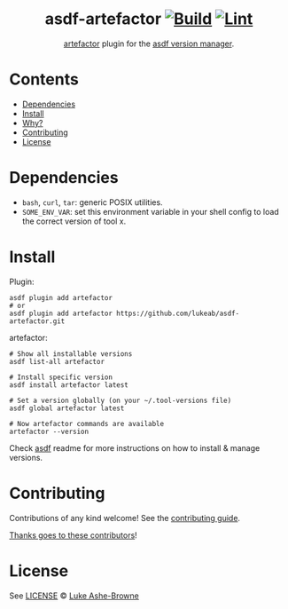 <div align="center">

# asdf-artefactor [![Build](https://github.com/lukeab/asdf-artefactor/actions/workflows/build.yml/badge.svg)](https://github.com/lukeab/asdf-artefactor/actions/workflows/build.yml) [![Lint](https://github.com/lukeab/asdf-artefactor/actions/workflows/lint.yml/badge.svg)](https://github.com/lukeab/asdf-artefactor/actions/workflows/lint.yml)


[artefactor](https://github.com/lukeab/asdf-appvia-artefactor) plugin for the [asdf version manager](https://asdf-vm.com).

</div>

# Contents

- [Dependencies](#dependencies)
- [Install](#install)
- [Why?](#why)
- [Contributing](#contributing)
- [License](#license)

# Dependencies

- `bash`, `curl`, `tar`: generic POSIX utilities.
- `SOME_ENV_VAR`: set this environment variable in your shell config to load the correct version of tool x.

# Install

Plugin:

```shell
asdf plugin add artefactor
# or
asdf plugin add artefactor https://github.com/lukeab/asdf-artefactor.git
```

artefactor:

```shell
# Show all installable versions
asdf list-all artefactor

# Install specific version
asdf install artefactor latest

# Set a version globally (on your ~/.tool-versions file)
asdf global artefactor latest

# Now artefactor commands are available
artefactor --version
```

Check [asdf](https://github.com/asdf-vm/asdf) readme for more instructions on how to
install & manage versions.

# Contributing

Contributions of any kind welcome! See the [contributing guide](contributing.md).

[Thanks goes to these contributors](https://github.com/lukeab/asdf-artefactor/graphs/contributors)!

# License

See [LICENSE](LICENSE) © [Luke Ashe-Browne](https://github.com/lukeab/)
